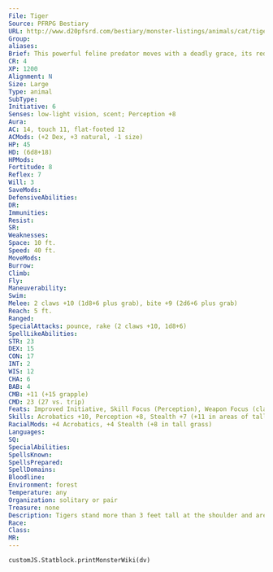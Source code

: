 ```yaml
---
File: Tiger
Source: PFRPG Bestiary
URL: http://www.d20pfsrd.com/bestiary/monster-listings/animals/cat/tiger
Group: 
aliases: 
Brief: This powerful feline predator moves with a deadly grace, its reddish-orange fur slashed with black stripes.
CR: 4
XP: 1200
Alignment: N
Size: Large
Type: animal
SubType: 
Initiative: 6
Senses: low-light vision, scent; Perception +8
Aura: 
AC: 14, touch 11, flat-footed 12
ACMods: (+2 Dex, +3 natural, -1 size)
HP: 45
HD: (6d8+18)
HPMods: 
Fortitude: 8
Reflex: 7
Will: 3
SaveMods: 
DefensiveAbilities: 
DR: 
Immunities: 
Resist: 
SR: 
Weaknesses: 
Space: 10 ft.
Speed: 40 ft.
MoveMods: 
Burrow: 
Climb: 
Fly: 
Maneuverability: 
Swim: 
Melee: 2 claws +10 (1d8+6 plus grab), bite +9 (2d6+6 plus grab)
Reach: 5 ft.
Ranged: 
SpecialAttacks: pounce, rake (2 claws +10, 1d8+6)
SpellLikeAbilities: 
STR: 23
DEX: 15
CON: 17
INT: 2
WIS: 12
CHA: 6
BAB: 4
CMB: +11 (+15 grapple)
CMD: 23 (27 vs. trip)
Feats: Improved Initiative, Skill Focus (Perception), Weapon Focus (claw)
Skills: Acrobatics +10, Perception +8, Stealth +7 (+11 in areas of tall grass), Swim +11
RacialMods: +4 Acrobatics, +4 Stealth (+8 in tall grass)
Languages: 
SQ: 
SpecialAbilities: 
SpellsKnown: 
SpellsPrepared: 
SpellDomains: 
Bloodline: 
Environment: forest
Temperature: any
Organization: solitary or pair
Treasure: none
Description: Tigers stand more than 3 feet tall at the shoulder and are about 9 feet long. They weigh from 400 to 600 pounds.  Tigers are usually the top animal predators in their territories, and have been known to kill bears, crocodiles, giant snakes, wolves, and even other great cats. Even humanoids are far from safe, especially in cases where a tiger has developed a taste for humanoid flesh. Tigers prefer terrain with plenty of cover and proximity to water as their hunting grounds.  While the tiger itself is a fearsome predator, its strength and ferocity pales in comparison to that of the larger dire tiger.  Known to many scholars as the smilodon and to tribal societies as the saber-toothed tiger, the dire tiger is invariably one of the region's top predators. Its defining feature is a pair of huge incisors that hang down like fearsome knives from the upper jaw, protruding menacingly even when the creature's mouth is shut.  These immense hunting cats grow to be over 12 feet long and can weigh up to 6,000 pounds.
Race: 
Class: 
MR: 
---
```

```dataviewjs
customJS.Statblock.printMonsterWiki(dv)
```
